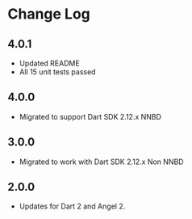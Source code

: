 # Change Log

## 4.0.1

* Updated README
* All 15 unit tests passed

## 4.0.0

* Migrated to support Dart SDK 2.12.x NNBD

## 3.0.0

* Migrated to work with Dart SDK 2.12.x Non NNBD

## 2.0.0

* Updates for Dart 2 and Angel 2.

